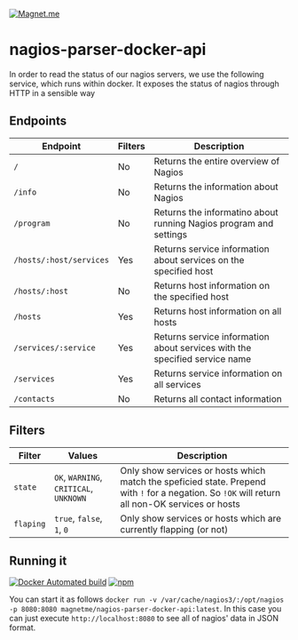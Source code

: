 [![Magnet.me](https://cdn.magnet.me/images/logo-2015-full_2x.png)](https://magnet.me)

# nagios-parser-docker-api

In order to read the status of our nagios servers, we use the following service, which runs within docker.
It exposes the status of nagios through HTTP in a sensible way

## Endpoints

| Endpoint | Filters | Description |
|---|---|---|
| `/` | No | Returns the entire overview of Nagios |
| `/info` | No | Returns the information about Nagios |
| `/program` | No | Returns the informatino about running Nagios program and settings |
| `/hosts/:host/services` | Yes | Returns service information about services on the specified host |
| `/hosts/:host` | No | Returns host information on the specified host |
| `/hosts` | Yes | Returns host information on all hosts |
| `/services/:service` | Yes | Returns service information about services with the specified service name |
| `/services` | Yes | Returns service information on all services |
| `/contacts` | No | Returns all contact information |

## Filters

| Filter | Values | Description |
|---|---|---|
| `state` | `OK`, `WARNING`, `CRITICAL`, `UNKNOWN` | Only show services or hosts which match the speficied state. Prepend with `!` for a negation. So `!OK` will return all non-OK services or hosts |
| `flaping` | `true`, `false`, `1`, `0` | Only show services or hosts which are currently flapping (or not) |

## Running it

[![Docker Automated build](https://img.shields.io/docker/automated/magnetme/nagios-parser-docker-api.svg)]()
[![npm](https://img.shields.io/npm/v/nagios-parser-docker.svg)]()

You can start it as follows `docker run -v /var/cache/nagios3/:/opt/nagios -p 8080:8080 magnetme/nagios-parser-docker-api:latest`.
In this case you can just execute `http://localhost:8080` to see all of nagios' data in JSON format.
